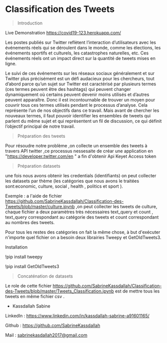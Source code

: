 # Classification des Tweets 

> Introduction

Live Demonstration
https://covid19-123.herokuapp.com/


Les postes publiés sur Twitter reflètent l’interaction d’utilisateurs avec les événements réels qui se déroulent dans le monde, comme les élections,
les événements sportifs et culturels, les catastrophes naturelles, etc. Ces événements réels ont un impact direct sur la quantité de tweets mises en ligne.

Le suivi de ces événements sur les réseaux sociaux généralement et sur Twitter plus précisément est un défi audacieux pour les chercheurs, tout d’abord parce
qu’un sujet sur Twitter est caractérisé par plusieurs termes (ces termes peuvent être des hashtags) qui peuvent changer dynamiquement où certains peuvent
devenir moins utilisés et d’autres peuvent apparaître. Donc il est incontournable de trouver un moyen pour couvrir tous ces termes utilisés pendant le processus d’analyse. Cela représente l’un de nos objectifs dans ce travail. Mais avant de chercher les nouveaux termes, il faut pouvoir identifier les ensembles de tweets
qui parlent du même sujet et qui représentent un fil de discussion, ce qui définit l’objectif principal de notre travail.

> Préparation des tweets

Pour résoudre notre problème ,on collecte un ensemble des tweets à travers API twitter ,ce processus nessesaite de créar une application en "https://developer.twitter.com/en " a fin d'obtenir Api Keyet Access token 

> Préparation datasets 

une fois nous avons obtenir les credentials (identifiants) on peut collecter les datasets par thème (les catégories que nous avons le traitées sont:economic, culture, social , health , politics et sport ).

Exemple : a l'aide de fichier https://github.com/SabrineKassdallah/Classification-des-Tweets/blob/master/culture.ipynb ,on peut collecter les tweets de culture, chaque fichier a deux paramètres très nécessaires text_query et count , text_query correspondant au catégorie des tweets et count correspondant au  nombres des tweets.

Pour tous les restes des catégories on fait la même chose, à but d'exécuter n'importe quel fichier on a besoin deux librairies Tweepy et GetOldTweets3.

Installation 

!pip install tweepy

!pip install GetOldTweets3

> Concaténation de datasets

Le role de cette fichier https://github.com/SabrineKassdallah/Classification-des-Tweets/blob/master/Tweets_Classification.ipynb est de mettre tous les tweets en même fichier csv .





* Kassdallah Sabine 

LinkedIn : https://www.linkedin.com/in/kassdallah-sabrine-a91601165/

Github : https://github.com/SabrineKassdallah

Mail : sabrinekasdallah2017@gmail.com

 

